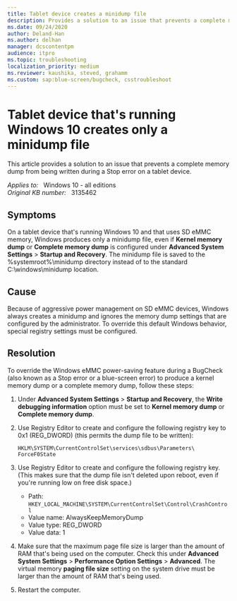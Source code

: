 ```yaml
---
title: Tablet device creates a minidump file
description: Provides a solution to an issue that prevents a complete memory dump from being written during a Stop error on a tablet device.
ms.date: 09/24/2020
author: Deland-Han
ms.author: delhan
manager: dcscontentpm
audience: itpro
ms.topic: troubleshooting
localization_priority: medium
ms.reviewer: kaushika, steved, grahamm
ms.custom: sap:blue-screen/bugcheck, csstroubleshoot
---
```

# Tablet device that's running Windows 10 creates only a minidump file

This article provides a solution to an issue that prevents a complete memory dump from being written during a Stop error on a tablet device.

_Applies to:_ &nbsp; Windows 10 - all editions  
_Original KB number:_ &nbsp; 3135462

## Symptoms

On a tablet device that's running Windows 10 and that uses SD eMMC memory, Windows produces only a minidump file, even if **Kernel memory dump** or **Complete memory dump** is configured under **Advanced System Settings** > **Startup and Recovery**. The minidump file is saved to the %systemroot%\minidump directory instead of to the standard C:\windows\minidump location.

## Cause

Because of aggressive power management on SD eMMC devices, Windows always creates a minidump and ignores the memory dump settings that are configured by the administrator. To override this default Windows behavior, special registry settings must be configured.

## Resolution

To override the Windows eMMC power-saving feature during a BugCheck (also known as a Stop error or a blue-screen error) to produce a kernel memory dump or a complete memory dump, follow these steps:

1. Under **Advanced System Settings** > **Startup and Recovery**, the **Write debugging information** option must be set to **Kernel memory dump** or **Complete memory dump**.
2. Use Registry Editor to create and configure the following registry key to 0x1 (REG_DWORD) (this permits the dump file to be written):

    `HKLM\SYSTEM\CurrentControlSet\services\sdbus\Parameters\ ForceF0State`
3. Use Registry Editor to create and configure the following registry key. (This makes sure that the dump file isn't deleted upon reboot, even if you're running low on free disk space.)

    - Path: `HKEY_LOCAL_MACHINE\SYSTEM\CurrentControlSet\Control\CrashControl`
    - Value name: AlwaysKeepMemoryDump
    - Value type: REG_DWORD
    - Value data: 1
4. Make sure that the maximum page file size is larger than the amount of RAM that's being used on the computer. Check this under **Advanced System Settings** > **Performance Option Settings** > **Advanced**. The virtual memory **paging file size** setting on the system drive must be larger than the amount of RAM that's being used.
5. Restart the computer.
